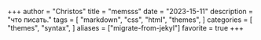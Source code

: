 +++
author = "Christos"
title = "memsss"
date = "2023-15-11"
description = "что писать."
tags = [
    "markdown",
    "css",
    "html",
    "themes",
]
categories = [
    "themes",
    "syntax",
]
aliases = ["migrate-from-jekyl"]
favorite = true
+++

